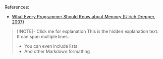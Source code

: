 References:
- [What Every Programmer Should Know about Memory (Ulrich Drepper, 2007)](https://people.freebsd.org/~lstewart/articles/cpumemory.pdf)


> [!NOTE]- Click me for explanation
> This is the hidden explanation text.
> It can span multiple lines.
>
> - You can even include lists.
> - And other Markdown formatting

